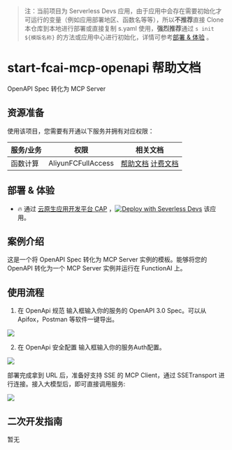 
> 注：当前项目为 Serverless Devs 应用，由于应用中会存在需要初始化才可运行的变量（例如应用部署地区、函数名等等），所以**不推荐**直接 Clone 本仓库到本地进行部署或直接复制 s.yaml 使用，**强烈推荐**通过 `s init ${模版名称}` 的方法或应用中心进行初始化，详情可参考[部署 & 体验](#部署--体验) 。

# start-fcai-mcp-openapi 帮助文档

<description>

OpenAPI Spec 转化为 MCP Server

</description>


## 资源准备

使用该项目，您需要有开通以下服务并拥有对应权限：

<service>



| 服务/业务 |  权限  | 相关文档 |
| --- |  --- | --- |
| 函数计算 |  AliyunFCFullAccess | [帮助文档](https://help.aliyun.com/product/2508973.html) [计费文档](https://help.aliyun.com/document_detail/2512928.html) |

</service>

<remark>



</remark>

<disclaimers>



</disclaimers>

## 部署 & 体验

<appcenter>
   
- :fire: 通过 [云原生应用开发平台 CAP](https://cap.console.aliyun.com/template-detail?template=start-fcai-mcp-openapi) ，[![Deploy with Severless Devs](https://img.alicdn.com/imgextra/i1/O1CN01w5RFbX1v45s8TIXPz_!!6000000006118-55-tps-95-28.svg)](https://cap.console.aliyun.com/template-detail?template=start-fcai-mcp-openapi) 该应用。
   
</appcenter>
<deploy>
    
   
</deploy>

## 案例介绍

<appdetail id="flushContent">

这是一个将 OpenAPI Spec 转化为 MCP Server 实例的模板。能够将您的 OpenAPI 转化为一个 MCP Server 实例并运行在 FunctionAI 上。

</appdetail>







## 使用流程

<usedetail id="flushContent">

1. 在 OpenApi 规范 输入框输入你的服务的 OpenAPI 3.0 Spec。可以从 Apifox，Postman 等软件一键导出。

![](https://img.alicdn.com/imgextra/i2/O1CN01k5ZJ1R1ZNrjS067GO_!!6000000003183-2-tps-2656-754.png)

2. 在 OpenApi 安全配置 输入框输入你的服务Auth配置。

![](https://img.alicdn.com/imgextra/i4/O1CN01A7siQs27d9tQckoBU_!!6000000007819-2-tps-2532-770.png)

部署完成拿到 URL 后，准备好支持 SSE 的 MCP Client，通过 SSETransport 进行连接。接入大模型后，即可直接调用服务:

![](https://img.alicdn.com/imgextra/i4/O1CN01uFBwZM1dLoQ44Fq3o_!!6000000003720-2-tps-2166-802.png)

</usedetail>

## 二次开发指南

<development id="flushContent">

暂无

</development>







